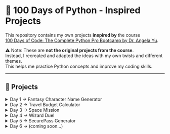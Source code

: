 # 🐍 100 Days of Python - Inspired Projects

This repository contains my own projects **inspired by** the course  
[100 Days of Code: The Complete Python Pro Bootcamp by Dr. Angela Yu](https://www.udemy.com/course/100-days-of-code/).

⚠️ Note: These are **not the original projects from the course**.  
Instead, I recreated and adapted the ideas with my own twists and different themes.  
This helps me practice Python concepts and improve my coding skills.

---

## 📌 Projects

<details>
  <summary>Day 1 → Fantasy Character Name Generator</summary>
<br>

**Description:**  
Generate magical names for fantasy creatures by combining an element/color and a creature.

**How it works:**

- User inputs a magical creature (e.g., dragon, elf, unicorn).
- User inputs an element or color (e.g., fire, ice, silver).
- Program combines them with capitalization to create a character name.

**Example output:**  
Your fantasy character name could be: Silver Dragon

---

</details>

<details>
  <summary>Day 2 → Travel Budget Calculator</summary>
<br>

**Description:**  
Calculate a daily budget for a trip while saving a percentage for extras.

**How it works:**

- User inputs total budget, number of travel days, and percentage to save.
- Program calculates daily budget:
  daily_budget = (budget * (1 - savings_percent / 100)) / days

**Example output:**  
You can spend $42.50 per day for your trip!

---

</details>

<details>
  <summary>Day 3 → Space Mission</summary>
<br>

**Description:**  
Text-based adventure where you explore a mysterious planet and try to return safely.

**How it works:**

- User makes decisions step by step (`land` or `orbit`, `explore` or `stay`, `crater` or `hill`).
- Choices affect the outcome: success or game over.

**Example output:**  
Inside the cave, you find two paths. Do you go to the ‘crater’ or the ‘hill’? crater
You discover alien technology and safely return to your ship! You Win!

---

</details>

<details>
  <summary>Day 4 → Wizard Duel</summary>
<br>

**Description:**  
An element-based duel game where you battle the computer using Fire 🔥, Water 🌊, and Earth 🌍.

**Rules:**

- Fire burns Earth → Fire wins
- Earth absorbs Water → Earth wins
- Water extinguishes Fire → Water wins

**How it works:**

- User chooses an element (0 → Fire, 1 → Water, 2 → Earth).
- Computer randomly chooses an element.
- Game determines the winner according to the rules.

**Example output:**  
You chose Fire:
[ASCII FIRE ART]

Computer chose Earth:
[ASCII EARTH ART]

You win the duel! ✨

---

</details>

<details>
  <summary>Day 5 → SecurePass Generator</summary>
<br>
**Description:**  
A simple password generator that creates secure passwords based on user preferences, including length, uppercase letters, numbers, and symbols. The program also evaluates the generated password's strength (Easy, Medium, Strong) based on the types of characters used.

**How it works:**

- User inputs the desired password length.
- User chooses whether to include uppercase letters, numbers, and symbols.
- The program builds a character set based on these choices.
- A random password is generated from the selected characters.
- Password strength is determined:
  - Only lowercase letters → Easy
  - Lowercase + one other type (uppercase, numbers, or symbols) → Medium
  - Lowercase + two or more other types → Strong
- Optionally, the user can generate a second version by shuffling the original password.

**Example output:**  
Welcome to the SecurePass Generator!

How long should your password be? 12  
Include uppercase letters? (y/n) y  
Include numbers? (y/n) y  
Include symbols? (y/n) y  

Your secure password is: Ab4$kP9!qLm2  
Password strength: Strong

Generate a second shuffled version? (y/n): y  
Shuffled version: L2$q9bAm4!Pk

---

</details>

<details>
  <summary>Day 6 → (coming soon…)</summary>
<br>

Details coming soon! Stay tuned.

</details>